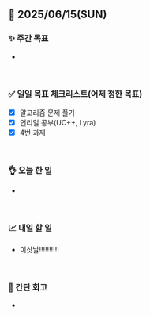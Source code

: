 ## 📅 2025/06/15(SUN)


### ✨ 주간 목표

- 

<br/>

### ✅ 일일 목표 체크리스트(어제 정한 목표)

- [x] 알고리즘 문제 풀기
- [x] 언리얼 공부(UC++, Lyra)
- [x] 4번 과제

<br/>

### 👌 오늘 한 일

- 
  
<br/>


### 📈 내일 할 일

- 이삿날!!!!!!!!!!

<br/>

### 💭 간단 회고

- 

<br/>
